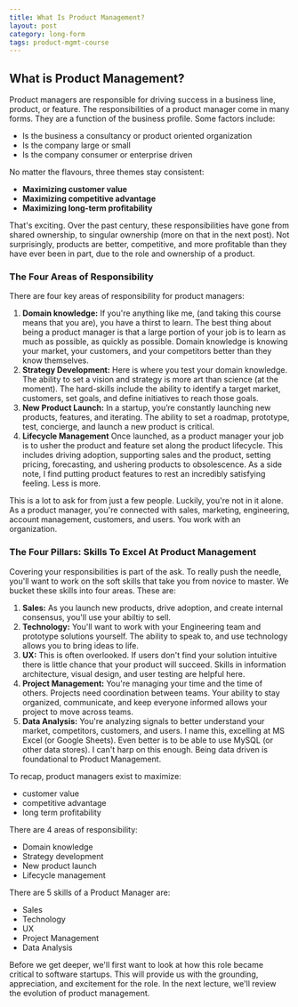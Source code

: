 ```yaml
---
title: What Is Product Management?
layout: post
category: long-form
tags: product-mgmt-course
---
```


## What is Product Management?


Product managers are responsible for driving success in a business line, product, or feature. The responsibilities of a product manager come in many forms. They are a function of the business profile. Some factors include:
* Is the business a consultancy or product oriented organization
* Is the company large or small
* Is the company consumer or enterprise driven

No matter the flavours, three themes stay consistent:

* **Maximizing customer value**
* **Maximizing competitive advantage**
* **Maximizing long-term profitability**

That's exciting. Over the past century, these responsibilities have gone from shared ownership, to singular ownership (more on that in the next post). Not surprisingly, products are better, competitive, and more profitable than they have ever been in part, due to the role and ownership of a product.

### The Four Areas of Responsibility

There are four key areas of responsibility for product managers:

1. **Domain knowledge:** If you're anything like me, (and taking this course means that you are), you have a thirst to learn. The best thing about being a product manager is that a large portion of your job is to learn as much as possible, as quickly as possible. Domain knowledge is knowing your market, your customers, and your competitors better than they know themselves.
2. **Strategy Development:** Here is where you test your domain knowledge. The ability to set a vision and strategy is more art than science (at the moment). The hard-skills include the ability to identify a target market, customers, set goals, and define initiatives to reach those goals.
3. **New Product Launch:** In a startup, you’re constantly launching new products, features, and iterating. The ability to set a roadmap, prototype, test, concierge, and launch a new product is critical.
4. **Lifecycle Management** Once launched, as a product manager your job is to usher the product and feature set along the product lifecycle. This includes driving adoption, supporting sales and the product, setting pricing, forecasting, and ushering products to obsolescence. As a side note, I find putting product features to rest an incredibly satisfying feeling. Less is more.

This is a lot to ask for from just a few people. Luckily, you're not in it alone. As a product manager, you're connected with  sales, marketing, engineering, account management, customers, and users. You work with an organization.

### The Four Pillars: Skills To Excel At Product Management

Covering your responsibilities is part of the ask. To really push the needle, you'll want to work on the soft skills that take you from novice to master. We bucket these skills into four areas. These are:

1. **Sales:** As you launch new products, drive adoption, and create internal consensus, you'll use your abiltiy to sell.
2. **Technology:** You'll want to work with your Engineering team and prototype solutions yourself. The ability to speak to, and use technology allows you to bring ideas to life.
3. **UX:** This is often overlooked. If users don't find your solution intuitive there is little chance that your product will succeed. Skills in information architecture, visual design, and user testing are helpful here.
4. **Project Management:** You're managing your time and the time of others. Projects need coordination between teams. Your ability to stay organized, communicate, and keep everyone informed allows your project to move across teams.
5. **Data Analysis:** You're analyzing signals to better understand your market, competitors, customers, and users. I name this, excelling at MS Excel (or Google Sheets). Even better is to be able to use MySQL (or other data stores). I can't harp on this enough. Being data driven is foundational to Product Management.


To recap, product managers exist to maximize:
- customer value
- competitive advantage
- long term profitability

There are 4 areas of responsibility:
* Domain knowledge
* Strategy development
* New product launch
* Lifecycle management

There are 5 skills of a Product Manager are:
* Sales
* Technology
* UX
* Project Management
* Data Analysis

Before we get deeper, we'll first want to look at how this role became critical to software startups. This will provide us with the grounding, appreciation, and excitement for the role. In the next lecture, we'll review the evolution of product management.